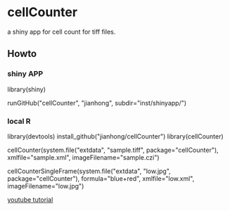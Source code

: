 # cellCounter

a shiny app for cell count for tiff files.

## Howto

### shiny APP

library(shiny)

runGitHub("cellCounter", "jianhong", subdir="inst/shinyapp/")

### local R

library(devtools)
install_github("jianhong/cellCounter")
library(cellCounter)

cellCounter(system.file("extdata", "sample.tiff", package="cellCounter"), xmlfile="sample.xml", imageFilename="sample.czi")

cellCounterSingleFrame(system.file("extdata", "low.jpg", package="cellCounter"), formula="blue+red", xmlfile="low.xml", imageFilename="low.jpg")

[youtube tutorial](https://youtu.be/UUWOd5ys8ZY)
